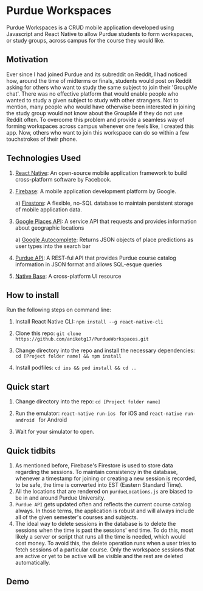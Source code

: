 # Purdue Workspaces
Purdue Workspaces is a CRUD mobile application developed using Javascript and React Native to allow Purdue students to form workspaces, or study groups, across campus for the course they would like.

## Motivation
Ever since I had joined Purdue and its subreddit on Reddit, I had noticed how, around the time of midterms or finals, students would post on Reddit asking for others who want to study the same subject to join their 'GroupMe chat'. There was no effective platform that would enable people who wanted to study a given subject to study with other strangers. Not to mention, many people who would have otherwise been interested in joining the study group would not know about the GroupMe if they do not use Reddit often. To overcome this problem and provide a seamless way of forming workspaces across campus whenever one feels like, I created this app. Now, others who want to join this workspace can do so within a few touchstrokes of their phone.

## Technologies Used
1. [React Native](https://reactnative.dev): An open-source mobile application framework to build cross-platform software by Facebook.
2. [Firebase](https://firebase.google.com): A mobile application development platform by Google.
	
	a) [Firestore](https://firebase.google.com/docs/firestore): A flexible, no-SQL database to maintain persistent storage of mobile application data.
3. [Google Places API](https://developers.google.com/places/web-service/overview): A service API that requests and provides information about geographic locations
	
	a) [Google Autocomplete](https://developers.google.com/places/web-service/autocomplete): Returns JSON objects of place predictions as user types into the search bar
4. [Purdue API](https://github.com/Purdue-io/PurdueApi/wiki/OData-Queries): A REST-ful API that provides Purdue course catalog information in JSON format and allows SQL-esque queries
5. [Native Base](https://nativebase.io): A cross-platform UI resource


## How to install
Run the following steps on command line:
1. Install React Native CLI: ```npm install --g react-native-cli```

2. Clone this repo: ```git clone https://github.com/aniketg17/PurdueWorkspaces.git```

3. Change directory into the repo and install the necessary dependencies: ```cd [Project folder name] && npm install ```

4. Install podfiles: ```cd ios && pod install && cd .. ```

## Quick start
1. Change directory into the repo: ```cd [Project folder name]```

2. Run the emulator: ```react-native run-ios ``` for iOS and ```react-native run-android ``` for Android

3. Wait for your simulator to open.

## Quick tidbits
1. As mentioned before, Firebase's Firestore is used to store data regarding the sessions. To maintain consistency in the database, whenever a timestamp for joining or creating a new session is recorded, to be safe, the time is converted into EST (Eastern Standard Time). 
2. All the locations that are rendered on ```purdueLocations.js``` are biased to be in and around Purdue University.
3. ```Purdue API``` gets updated often and reflects the current course catalog always. In those terms, the application is robust and will always include all of the given semester's courses and subjects.
4. The ideal way to delete sessions in the database is to delete the sessions when the time is past the sessions' end time. To do this, most likely a server or script that runs all the time is needed, which would cost money. To avoid this, the delete operation runs when a user tries to fetch sessions of a particular course. Only the workspace sessions that are active or yet to be active will be visible and the rest are deleted automatically. 

## Demo

